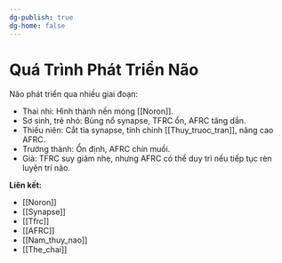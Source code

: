 ```yaml
---
dg-publish: true
dg-home: false
---
```

# Quá Trình Phát Triển Não

Não phát triển qua nhiều giai đoạn:  
- Thai nhi: Hình thành nền móng [[Noron]].
- Sơ sinh, trẻ nhỏ: Bùng nổ synapse, TFRC ổn, AFRC tăng dần.
- Thiếu niên: Cắt tỉa synapse, tinh chỉnh [[Thuy_truoc_tran]], nâng cao AFRC.
- Trưởng thành: Ổn định, AFRC chín muồi.
- Già: TFRC suy giảm nhẹ, nhưng AFRC có thể duy trì nếu tiếp tục rèn luyện trí não.

**Liên kết:**
- [[Noron]]
- [[Synapse]]
- [[Tfrc]]
- [[AFRC]]
- [[Nam_thuy_nao]]
- [[The_chai]]